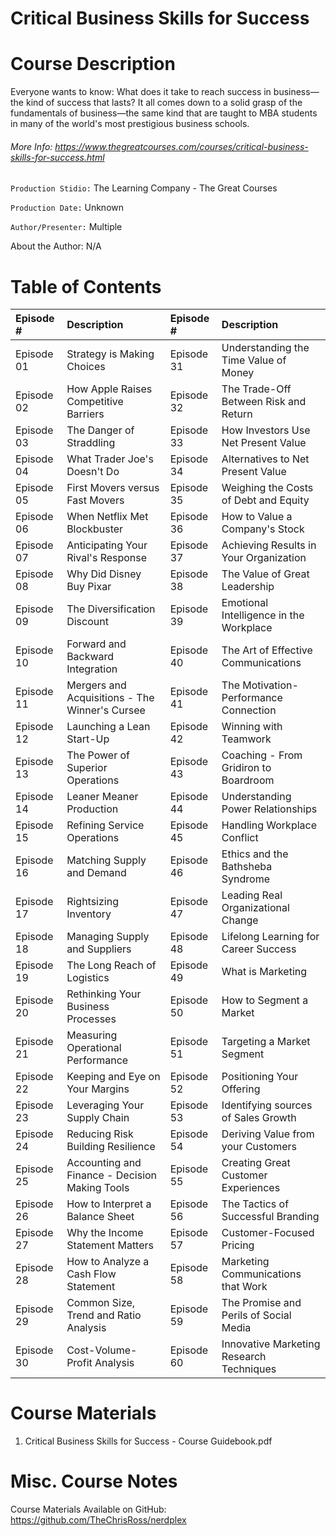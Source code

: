 # Critical Business Skills for Success

# Course Description

Everyone wants to know: What does it take to reach success in
business—the kind of success that lasts? It all comes down to a solid
grasp of the fundamentals of business—the same kind that are taught to
MBA students in many of the world's most prestigious business schools.

###### More Info:  https://www.thegreatcourses.com/courses/critical-business-skills-for-success.html

`Production Stidio:` The Learning Company - The Great Courses

`Production Date:` Unknown

`Author/Presenter:` Multiple

About the Author: N/A

# Table of Contents

| Episode #  | Description                                    | Episode #  | Description                              |
|:-----------|:-----------------------------------------------|:-----------|:-----------------------------------------|
| Episode 01 | Strategy is Making Choices                     | Episode 31 | Understanding the Time Value of Money    |
| Episode 02 | How Apple Raises Competitive Barriers          | Episode 32 | The Trade-Off Between Risk and Return    |
| Episode 03 | The Danger of Straddling                       | Episode 33 | How Investors Use Net Present Value      |
| Episode 04 | What Trader Joe's Doesn't Do                   | Episode 34 | Alternatives to Net Present Value        |
| Episode 05 | First Movers versus Fast Movers                | Episode 35 | Weighing the Costs of Debt and Equity    |
| Episode 06 | When Netflix Met Blockbuster                   | Episode 36 | How to Value a Company's Stock           |
| Episode 07 | Anticipating Your Rival's Response             | Episode 37 | Achieving Results in Your Organization   |
| Episode 08 | Why Did Disney Buy Pixar                       | Episode 38 | The Value of Great Leadership            |
| Episode 09 | The Diversification Discount                   | Episode 39 | Emotional Intelligence in the Workplace  |
| Episode 10 | Forward and Backward Integration               | Episode 40 | The Art of Effective Communications      |
| Episode 11 | Mergers and Acquisitions - The Winner's Cursee | Episode 41 | The Motivation-Performance Connection    |
| Episode 12 | Launching a Lean Start-Up                      | Episode 42 | Winning with Teamwork                    |
| Episode 13 | The Power of Superior Operations               | Episode 43 | Coaching - From Gridiron to Boardroom    |
| Episode 14 | Leaner Meaner Production                       | Episode 44 | Understanding Power Relationships        |
| Episode 15 | Refining Service Operations                    | Episode 45 | Handling Workplace Conflict              |
| Episode 16 | Matching Supply and Demand                     | Episode 46 | Ethics and the Bathsheba Syndrome        |
| Episode 17 | Rightsizing Inventory                          | Episode 47 | Leading Real Organizational Change       |
| Episode 18 | Managing Supply and Suppliers                  | Episode 48 | Lifelong Learning for Career Success     |
| Episode 19 | The Long Reach of Logistics                    | Episode 49 | What is Marketing                        |
| Episode 20 | Rethinking Your Business Processes             | Episode 50 | How to Segment a Market                  |
| Episode 21 | Measuring Operational Performance              | Episode 51 | Targeting a Market Segment               |
| Episode 22 | Keeping and Eye on Your Margins                | Episode 52 | Positioning Your Offering                |
| Episode 23 | Leveraging Your Supply Chain                   | Episode 53 | Identifying sources of Sales Growth      |
| Episode 24 | Reducing Risk Building Resilience              | Episode 54 | Deriving Value from your Customers       |
| Episode 25 | Accounting and Finance - Decision Making Tools | Episode 55 | Creating Great Customer Experiences      |
| Episode 26 | How to Interpret a Balance Sheet               | Episode 56 | The Tactics of Successful Branding       |
| Episode 27 | Why the Income Statement Matters               | Episode 57 | Customer-Focused Pricing                 |
| Episode 28 | How to Analyze a Cash Flow Statement           | Episode 58 | Marketing Communications that Work       |
| Episode 29 | Common Size, Trend and Ratio Analysis          | Episode 59 | The Promise and Perils of Social Media   |
| Episode 30 | Cost-Volume-Profit Analysis                    | Episode 60 | Innovative Marketing Research Techniques |

# Course Materials

1. Critical Business Skills for Success - Course Guidebook.pdf

# Misc. Course Notes

Course Materials Available on GitHub:
https://github.com/TheChrisRoss/nerdplex


